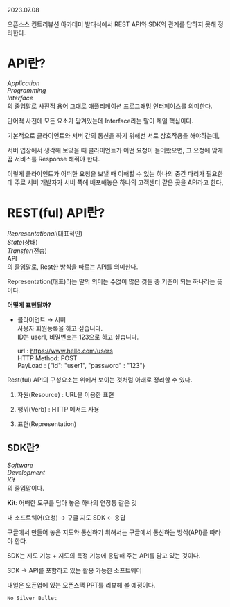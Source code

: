 2023.07.08

오픈소스 컨트리뷰션 아카데미 발대식에서 REST API와 SDK의 관계를 답하지 못해 정리한다.

API란?
======
*Application* <br>
*Programming* <br>
*Interface* <br>
의 줄임말로 사전적 용어 그대로 애플리케이션 프로그래밍 인터페이스를 의미한다.

단어적 사전에 모든 요소가 담겨있는데 Interface라는 말이 제일 핵심이다.

기본적으로 클라이언트와 서버 간의 통신을 하기 위해선 서로 상호작용을 해야하는데,

서버 입장에서 생각해 보았을 때 클라이언트가 어떤 요청이 들어왔으면, 그 요청에 맞게끔 서비스를 Response 해줘야 한다.

이렇게 클라이언트가 어떠한 요청을 보낼 때 이해할 수 있는 하나의 중간 다리가 필요한데 주로 서버 개발자가 서버 쪽에 배포해놓은 하나의 고객센터 같은 곳을 API라고 한다,

REST(ful) API란?
================
*Representational*(대표적인) <br>
*State*(상태) <br>
*Transfer*(전송) <br>
API <br>
의 줄임말로, Rest한 방식을 따르는 API를 의미한다.

Representation(대표)라는 말의 의미는 수없이 많은 것들 중 기준이 되는 하나라는 뜻이다.


**어떻게 표현될까?**

* 클라이언트 &rarr; 서버 <br>
        사용자 회원등록을 하고 싶습니다. <br>
        ID는 user1, 비밀번호는 123으로 하고 싶습니다.

    url : https://www.hello.com/users <br>
    HTTP Method: POST <br>
    PayLoad : {"id": "user1", "password" : "123"}


Rest(ful) API의 구성요소는 위에서 보이는 것처럼 아래로 정리할 수 있다.

1. 자원(Resource)
    : URL을 이용한 표현

2. 행위(Verb) : HTTP 메서드 사용
3. 표현(Representation)


SDK란?
-------
*Software* <br>
*Development* <br>
*Kit* <br>
의 줄임말이다.<br> 

**Kit**: 어떠한 도구를 담아 놓은 하나의 연장통 같은 것

내 소프트웨어(요청) &rarr; 구글 지도 SDK &larr; 응답

구글에서 만들어 놓은 지도와 통신하기 위해서는 구글에서 통신하는 방식(API)를 따라야 한다.

SDK는 지도 기능 + 지도의 특정 기능에 응답해 주는 API를 담고 있는 것이다.

SDK &rarr; API를 포함하고 있는 활용 가능한 소프트웨어


내일은 오픈업에 있는 오픈스택 PPT를 리뷰해 볼 예정이다.

    No Silver Bullet